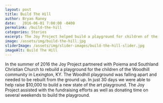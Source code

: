 ```yaml
---
layout: post
title: Build The Hill
author: Bryan Raney
date:   2016-06-01 7:00:00 -0400
permalink: /build-the-hill
categories: Stories
excerpt: The Joy Project helped build a playground for children of the Woodhill community in Lexington, KY
image: /assets/img/build-the-hill.jpg
sliderImage: /assets/img/slider-images/build-the-hill-slider.jpg
imageAlt: Build The Hill
---
```


In the summer of 2016 the Joy Project partnered with Poiema and Southland Christian Church to rebuild a playground for the children of the Woodhill community in Lexington, KY.  The Woodhill playground was falling apart and needed to be rebuilt from the ground up.  In just 30 days we were able to help raise $10,000 to build a new state of the art playground.  The Joy Project assisted with the fundraising efforts as well as donating time on several weekends to build the playground.